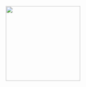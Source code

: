 <div align="center">
<img src="https://i.pinimg.com/originals/6e/21/6b/6e216b0ce8669a79ccfdf7fb04113de7.gif" width="202px">
<div/>

